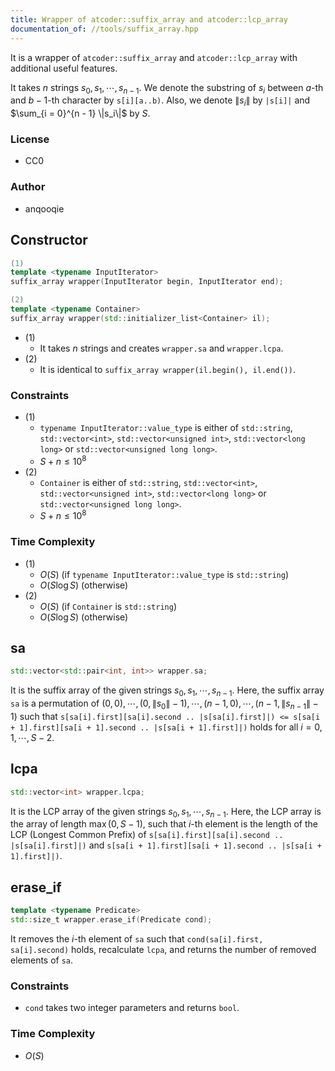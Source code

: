 ```yaml
---
title: Wrapper of atcoder::suffix_array and atcoder::lcp_array
documentation_of: //tools/suffix_array.hpp
---
```


It is a wrapper of `atcoder::suffix_array` and `atcoder::lcp_array` with additional useful features.

It takes $n$ strings $s_0, s_1, \cdots, s_{n - 1}$.
We denote the substring of $s_i$ between $a$-th and $b - 1$-th character by `s[i][a..b)`.
Also, we denote $\|s_i\|$ by `|s[i]|` and $\sum_{i = 0}^{n - 1} \|s_i\|$ by $S$.

### License
- CC0

### Author
- anqooqie

## Constructor
```cpp
(1)
template <typename InputIterator>
suffix_array wrapper(InputIterator begin, InputIterator end);

(2)
template <typename Container>
suffix_array wrapper(std::initializer_list<Container> il);
```

- (1)
    - It takes $n$ strings and creates `wrapper.sa` and `wrapper.lcpa`.
- (2)
    - It is identical to `suffix_array wrapper(il.begin(), il.end())`.

### Constraints
- (1)
    - `typename InputIterator::value_type` is either of `std::string`, `std::vector<int>`, `std::vector<unsigned int>`, `std::vector<long long>` or `std::vector<unsigned long long>`.
    - $S + n \leq 10^8$
- (2)
    - `Container` is either of `std::string`, `std::vector<int>`, `std::vector<unsigned int>`, `std::vector<long long>` or `std::vector<unsigned long long>`.
    - $S + n \leq 10^8$

### Time Complexity
- (1)
    - $O(S)$ (if `typename InputIterator::value_type` is `std::string`)
    - $O(S \log S)$ (otherwise)
- (2)
    - $O(S)$ (if `Container` is `std::string`)
    - $O(S \log S)$ (otherwise)

## sa
```cpp
std::vector<std::pair<int, int>> wrapper.sa;
```

It is the suffix array of the given strings $s_0, s_1, \cdots, s_{n - 1}$.
Here, the suffix array `sa` is a permutation of $(0, 0), \cdots, (0, \|s_0\| - 1), \cdots, (n - 1, 0), \cdots, (n - 1, \|s_{n - 1}\| - 1)$ such that `s[sa[i].first][sa[i].second .. |s[sa[i].first]|) <= s[sa[i + 1].first][sa[i + 1].second .. |s[sa[i + 1].first]|)` holds for all $i = 0, 1, \cdots, S - 2$.

## lcpa
```cpp
std::vector<int> wrapper.lcpa;
```

It is the LCP array of the given strings $s_0, s_1, \cdots, s_{n - 1}$.
Here, the LCP array is the array of length $\max(0, S - 1)$, such that $i$-th element is the length of the LCP (Longest Common Prefix) of `s[sa[i].first][sa[i].second .. |s[sa[i].first]|)` and `s[sa[i + 1].first][sa[i + 1].second .. |s[sa[i + 1].first]|)`.

## erase_if
```cpp
template <typename Predicate>
std::size_t wrapper.erase_if(Predicate cond);
```

It removes the $i$-th element of `sa` such that `cond(sa[i].first, sa[i].second)` holds, recalculate `lcpa`, and returns the number of removed elements of `sa`.

### Constraints
- `cond` takes two integer parameters and returns `bool`.

### Time Complexity
- $O(S)$

